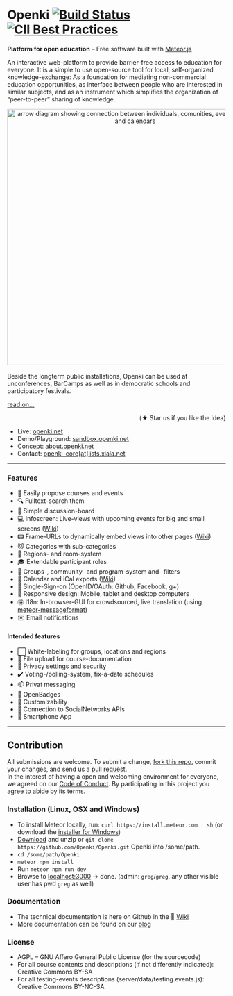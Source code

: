 Openki [![Build Status](https://travis-ci.org/Openki/Openki.svg?branch=master)](https://travis-ci.org/Openki/Openki) [![CII Best Practices](https://bestpractices.coreinfrastructure.org/projects/250/badge)](https://bestpractices.coreinfrastructure.org/projects/250)
====

**Platform for open education** – Free software built with [Meteor.js](http://meteor.com)

An interactive web-platform to provide barrier-free access to education for everyone.
It is a simple to use open-source tool for local, self-organized knowledge-exchange:
As a foundation for mediating non-commercial education opportunities,
as interface between people who are interested in similar subjects,
and as an instrument which simplifies the organization of “peer-to-peer” sharing of knowledge.

<div align="center"><img src="https://cloud.githubusercontent.com/assets/9354955/8768227/87a178c6-2e78-11e5-8ba8-a35c834ecda3.png" width="590" alt="arrow diagram showing connection between individuals, comunities, event-locations and calendars"></div>
<br>
Beside the longterm public installations, Openki can be used at unconferences, BarCamps as well as in democratic schools and participatory festivals.

[  read on...](http://about.openki.net "our blog")
<div align="right"> (★ Star us if you like the idea)</div>

- Live: [openki.net](https://openki.net)
- Demo/Playground: [sandbox.openki.net](http://sandbox.openki.net/?region=Englistan "running here")
- Concept: [about.openki.net](http://about.openki.net "our blog")
- Contact: [openki-core[at]lists.xiala.net](mailto:openki-core[_at_]lists.xiala.net "write us")

----

### Features
- :pencil: Easily propose courses and events
- :mag: Fulltext-search them
- :speech_balloon: Simple discussion-board
- :computer: Infoscreen: Live-views with upcoming events for big and small screens ([Wiki](https://github.com/Openki/Openki/wiki/InfoScreens))
- :pager: Frame-URLs to dynamically embed views into other pages ([Wiki](https://github.com/Openki/Openki/wiki/Frames))
- :cat: Categories with sub-categories
- :door: Regions- and room-system
- :mortar_board: Extendable participant roles
- :white_flower: Groups-, community- and program-system and -filters
- :date: Calendar and iCal exports ([Wiki](https://github.com/Openki/Openki/wiki/calendar-export))
- :key: Single-Sign-on (OpenID/OAuth: Github, Facebook, g+)
- :iphone: Responsive design: Mobile, tablet and desktop computers
- :ideograph_advantage: I18n: In-browser-GUI for crowdsourced, live translation (using [meteor-messageformat](https://github.com/gadicc/meteor-messageformat/))
- :envelope: Email notifications

#### Intended features
- :white_large_square: White-labeling for groups, locations and regions
- :open_file_folder: File upload for course-documentation
- :closed_lock_with_key: Privacy settings and security
- :heavy_check_mark: Voting-/polling-system, fix-a-date schedules
- :mailbox: Privat messaging
- :name_badge: OpenBadges
- :ghost: Customizability
- :8ball: Connection to SocialNetworks APIs
- :iphone: Smartphone App

----

## Contribution
All submissions are welcome. To submit a change, [fork this repo](https://github.com/Openki/Openki/fork), commit your changes, and send us a [pull request](https://github.com/Openki/Openki/compare).<br />
In the interest of having a open and welcoming environment for everyone, we agreed on our [Code of Conduct](https://github.com/Openki/Openki/wiki/Code-of-Conduct). By participating in this project you agree to abide by its terms.

### Installation (Linux, OSX and Windows)
- To install Meteor locally, run: `curl https://install.meteor.com | sh`  (or download the [installer for Windows](https://install.meteor.com/windows))
- [Download](https://github.com/Openki/Openki/archive/master.zip) and unzip or `git clone https://github.com/Openki/Openki.git` Openki into /some/path.
- `cd /some/path/Openki`
- `meteor npm install`
- Run `meteor npm run dev`
- Browse to [localhost:3000](http://localhost:3000/) -> done. (admin: `greg`/`greg`, any other visible user has pwd `greg` as well)

### Documentation
- The technical documentation is here on Github in the :book: [Wiki](https://github.com/Openki/Openki/wiki)
- More documentation can be found on our [blog](http://about.openki.net/?page_id=1043)

### License
- AGPL – GNU Affero General Public License (for the sourcecode)
- For all course contents and descriptions (if not differently indicated): Creative Commons BY-SA
- For all testing-events descriptions (server/data/testing.events.js): Creative Commons BY-NC-SA
